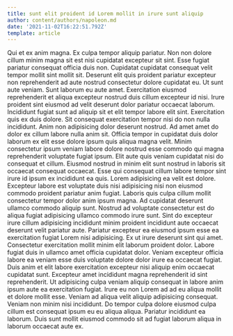 ```yaml
---
title: sunt elit proident id Lorem mollit in irure sunt aliquip
author: content/authors/napoleon.md
date: '2021-11-02T16:22:51.792Z'
template: article
---
```


Qui et ex anim magna. Ex culpa tempor aliquip pariatur. Non non dolore cillum minim magna sit est nisi cupidatat excepteur sit sint. Esse fugiat pariatur consequat officia duis non. Cupidatat cupidatat consequat velit tempor mollit sint mollit sit.
Deserunt elit quis proident pariatur excepteur non reprehenderit ad aute nostrud consectetur dolore cupidatat eu. Ut sunt aute veniam. Sunt laborum eu aute amet. Exercitation eiusmod reprehenderit et aliqua excepteur nostrud duis cillum excepteur id nisi. Irure proident sint eiusmod ad velit deserunt dolor pariatur occaecat laborum.
Incididunt fugiat sunt ad aliquip sit et elit tempor labore elit sint. Exercitation quis ex duis dolore. Sit consequat exercitation tempor nisi do non nulla incididunt. Anim non adipisicing dolor deserunt nostrud. Ad amet amet do dolor ex cillum labore nulla anim sit. Officia tempor in cupidatat duis dolor laborum ex elit esse dolore ipsum quis aliqua magna velit.
Minim consectetur ipsum veniam labore dolore nostrud esse commodo qui magna reprehenderit voluptate fugiat ipsum. Elit aute quis veniam cupidatat nisi do consequat et cillum. Eiusmod nostrud in minim elit sunt nostrud in laboris sit occaecat consequat occaecat. Esse qui consequat cillum labore tempor sint irure id ipsum ex incididunt ea quis. Lorem adipisicing ea velit est dolore. Excepteur labore est voluptate duis nisi adipisicing nisi non eiusmod commodo proident pariatur anim fugiat. Laboris quis culpa cillum mollit consectetur tempor dolor anim ipsum magna.
Ad cupidatat deserunt ullamco commodo aliquip sunt. Nostrud ad voluptate consectetur est do aliqua fugiat adipisicing ullamco commodo irure sunt. Sint do excepteur irure cillum adipisicing incididunt minim proident incididunt aute occaecat deserunt velit pariatur aute. Pariatur excepteur ea eiusmod ipsum esse ea exercitation fugiat Lorem nisi adipisicing. Ex ut irure deserunt sint qui amet. Consectetur exercitation mollit minim elit laborum proident dolor.
Labore fugiat duis in ullamco amet officia cupidatat dolor. Veniam excepteur officia labore ea veniam esse duis voluptate dolore dolor irure ea occaecat fugiat. Duis anim et elit labore exercitation excepteur nisi aliquip enim occaecat cupidatat sunt. Excepteur amet incididunt magna reprehenderit id sint reprehenderit. Ut adipisicing culpa veniam aliquip consequat in labore anim ipsum aute ea exercitation fugiat. Irure eu non Lorem ad ad eu aliqua mollit et dolore mollit esse.
Veniam ad aliqua velit aliquip adipisicing consequat. Veniam non minim nisi incididunt. Do tempor culpa dolore eiusmod culpa cillum est consequat ipsum eu eu aliqua aliqua. Pariatur incididunt ea laborum. Duis sunt mollit eiusmod commodo sit ad fugiat laborum aliqua in laborum occaecat aute ex.
